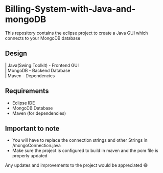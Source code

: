 # Billing-System-with-Java-and-mongoDB

This repository contains the eclipse project to create a Java GUI which connects to your MongoDB database

## Design
| Java(Swing Toolkit) - Frontend GUI\
| MongoDB - Backend Database\
|  Maven - Dependencies

## Requirements
- Eclipse IDE
- MongoDB Database
- Maven (for dependencies)

## Important to note
- You will have to replace the connection strings and other Strings in /mongoConnection.java
- Make sure the project is configured to build in maven and the pom file is properly updated


Any updates and improvements to the project would be appreciated :smile:
